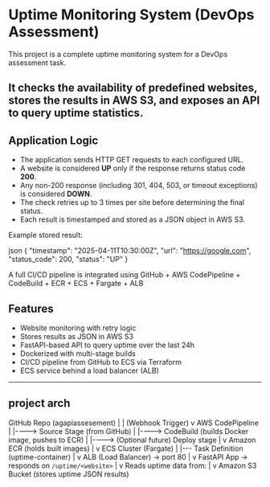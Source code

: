 # Uptime Monitoring System (DevOps Assessment)

This project is a complete uptime monitoring system  for a DevOps assessment task.  

It checks the availability of predefined websites, stores the results in AWS S3, and exposes an API to query uptime statistics.
---

## Application Logic

- The application sends HTTP GET requests to each configured URL.
- A website is considered **UP** only if the response returns status code **200**.
- Any non-200 response (including 301, 404, 503, or timeout exceptions) is considered **DOWN**.
- The check retries up to 3 times per site before determining the final status.
- Each result is timestamped and stored as a JSON object in AWS S3.

Example stored result:

json
{
  "timestamp": "2025-04-11T10:30:00Z",
  "url": "https://google.com",
  "status_code": 200,
  "status": "UP"
}


A full CI/CD pipeline is integrated using GitHub + AWS CodePipeline + CodeBuild + ECR + ECS + Fargate + ALB


## Features

- Website monitoring with retry logic
- Stores results as JSON in AWS S3
- FastAPI-based API to query uptime over the last 24h
- Dockerized with multi-stage builds
- CI/CD pipeline from GitHub to ECS via Terraform
- ECS service behind a load balancer (ALB)

---
## project arch

GitHub Repo (agapiassesement)
     |
     | (Webhook Trigger)
     v
AWS CodePipeline
     |
     |----> Source Stage (from GitHub)
     |
     |----> CodeBuild (builds Docker image, pushes to ECR)
     |
     |----> (Optional future) Deploy stage
     |
     v
Amazon ECR (holds built images)
     |
     v
ECS Cluster (Fargate)
     |
     |--- Task Definition (uptime-container)
     |
     v
ALB (Load Balancer) → port 80
     |
     v
FastAPI App → responds on `/uptime/<website>`
     |
     v
Reads uptime data from:
     |
     v
Amazon S3 Bucket (stores uptime JSON results)

